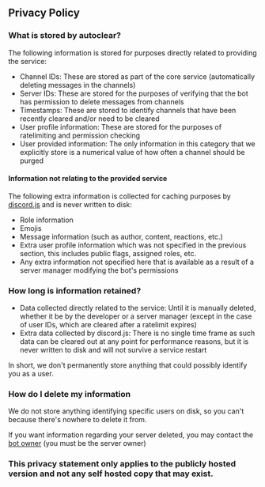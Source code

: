 ## Privacy Policy

### What is stored by autoclear?
The following information is stored for purposes directly related to providing the service:
- Channel IDs: These are stored as part of the core service (automatically deleting messages in the channels)
- Server IDs: These are stored for the purposes of verifying that the bot has permission to delete messages from channels
- Timestamps: These are stored to identify channels that have been recently cleared and/or need to be cleared
- User profile information: These are stored for the purposes of ratelimiting and permission checking
- User provided information: The only information in this category that we explicitly store is a numerical value of how often a channel should be purged

#### Information not relating to the provided service
The following extra information is collected for caching purposes by [discord.js](https://www.npmjs.com/package/discord.js) and is never written to disk:
- Role information
- Emojis
- Message information (such as author, content, reactions, etc.)
- Extra user profile information which was not specified in the previous section, this includes public flags, assigned roles, etc.
- Any extra information not specified here that is available as a result of a server manager modifying the bot's permissions

### How long is information retained?
- Data collected directly related to the service: Until it is manually deleted, whether it be by the developer or a server manager (except in the case of user IDs, which are cleared after a ratelimit expires)
- Extra data collected by discord.js: There is no single time frame as such data can be cleared out at any point for performance reasons, but it is never written to disk and will not survive a service restart

In short, we don't permanently store anything that could possibly identify you as a user.

### How do I delete my information
We do not store anything identifying specific users on disk, so you can't because there's nowhere to delete it from.

If you want information regarding your server deleted, you may contact the [bot owner](https://discord.com/users/396347223736057866) (you must be the server owner)

### This privacy statement only applies to the publicly hosted version and not any self hosted copy that may exist.
